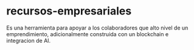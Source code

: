 # recursos-empresariales
Es una herramienta para apoyar a los colaboradores que alto nivel de un emprendimiento, adicionalmente construida con un blockchain e integracion de AI.
